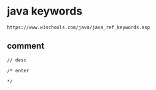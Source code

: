 # java keywords

```
https://www.w3schools.com/java/java_ref_keywords.asp
```

## comment
```
// desc

/* enter

*/
```

